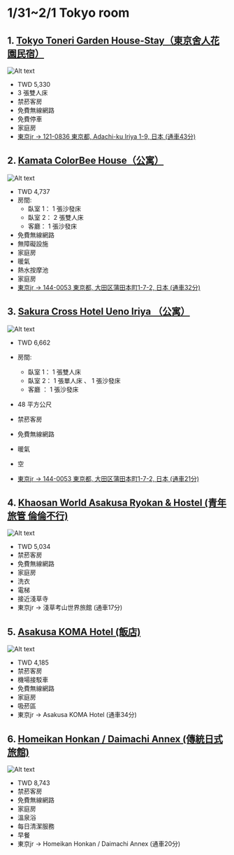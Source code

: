 1/31~2/1 Tokyo room 
=====




## 1. [Tokyo Toneri Garden House-Stay（東京舍人花園民宿）](https://www.booking.com/hotel/jp/dong-jing-she-ren-gong-yuan-min-su.zh-tw.html?aid=397594;label=gog235jc-1DCAEoggI46AdIMFgDaOcBiAEBmAEwuAEGyAEM2AED6AEB-AECiAIBqAIDuAKmkInrBcACAQ;sid=d61c50362ba1c3c8d550ac64c12f6514;all_sr_blocks=243739605_194901873_6_0_0;checkin=2020-01-31;checkout=2020-02-01;dest_id=-246227;dest_type=city;dist=0;group_adults=6;group_children=0;hapos=1;highlighted_blocks=243739605_194901873_6_0_0;hpos=1;map=1;no_rooms=3;req_adults=6;req_children=0;room1=A%2CA;room2=A%2CA;room3=A%2CA;sb_price_type=total;sr_order=popularity;srepoch=1566725042;srpvid=3de2421829e501c7;type=total;ucfs=1&#map_closed)

![Alt text](https://r-ak.bstatic.com/images/hotel/max1024x768/186/186755088.jpg)
- TWD 5,330
- 3 張雙人床
- 禁菸客房 
- 免費無線網路 
- 免費停車 
- 家庭房
- [東京jr -> 121-0836 東京都, Adachi-ku Iriya 1-9, 日本   (通車43分)](https://www.google.com.tw/maps/dir/%E6%97%A5%E6%9C%AC%E6%9D%B1%E4%BA%AC%E9%83%BD%E5%8D%83%E4%BB%A3%E7%94%B0%E5%8D%80%E4%B8%B8%E4%B9%8B%E5%85%A7+1+Chome%E2%88%929,+JR%E6%9D%B1%E4%BA%AC%E9%A7%85/1-ch%C5%8Dme-9+Iriya,+Adachi+City,+T%C5%8Dky%C5%8D-to+121-0836%E6%97%A5%E6%9C%AC/@35.803521,139.7729561,16.33z/data=!4m14!4m13!1m5!1m1!1s0x60188bfbd89f700b:0x277c49ba34ed38!2m2!1d139.7671248!2d35.6812362!1m5!1m1!1s0x601893d6832de4ed:0x69088c2e4a350054!2m2!1d139.7698405!2d35.8023378!3e3?hl=zh-TW)




## 2. [Kamata ColorBee House（公寓）](https://www.booking.com/hotel/jp/kamada-colorbee-house.zh-tw.html?aid=397594;label=gog235jc-1DCAEoggI46AdIMFgDaOcBiAEBmAEwuAEGyAEM2AED6AEB-AECiAIBqAIDuAKmkInrBcACAQ;sid=d61c50362ba1c3c8d550ac64c12f6514;all_sr_blocks=387103601_194868508_6_0_0;bhgwe_cep=1;checkin=2020-01-31;checkout=2020-02-01;dest_id=-246227;dest_type=city;dist=0;group_adults=6;group_children=0;hapos=17;highlighted_blocks=387103601_194868508_6_0_0;hpos=17;nflt=pri%3D1%3Bfc%3D2%3B;no_rooms=1;req_adults=6;req_children=0;room1=A%2CA%2CA%2CA%2CA%2CA;sb_price_type=total;sr_order=popularity;srepoch=1566725537;srpvid=762143103c3a002c;type=total;ucfs=1&#hotelTmpl)

![Alt text](https://r-ak.bstatic.com/images/hotel/max1024x768/155/155400434.jpg)
- TWD 4,737
- 房間: 
  - 臥室 1：  1 張沙發床 
  - 臥室 2：  2 張雙人床  
  - 客廳：  1 張沙發床 
- 免費無線網路 
- 無障礙設施 
- 家庭房 
- 暖氣 
- 熱水按摩池
- 家庭房
- [東京jr -> 144-0053 東京都, 大田区蒲田本町1-7-2, 日本  (通車32分)](https://www.google.com.tw/maps/dir/%E6%97%A5%E6%9C%AC%E6%9D%B1%E4%BA%AC%E9%83%BD%E5%8D%83%E4%BB%A3%E7%94%B0%E5%8D%80%E4%B8%B8%E4%B9%8B%E5%85%A7+1+Chome%E2%88%929,+JR%E6%9D%B1%E4%BA%AC%E9%A7%85/1-ch%C5%8Dme-7-2+Kamatahonch%C5%8D,+Ota+City,+T%C5%8Dky%C5%8D-to+144-0053%E6%97%A5%E6%9C%AC/@35.6189149,139.6714395,12z/data=!3m1!4b1!4m14!4m13!1m5!1m1!1s0x60188bfbd89f700b:0x277c49ba34ed38!2m2!1d139.7671248!2d35.6812362!1m5!1m1!1s0x60186058ad7051b7:0xffa72f692dc855e6!2m2!1d139.7167982!2d35.5565105!3e3?hl=zh-TW)



## 3. [Sakura Cross Hotel Ueno Iriya （公寓）](https://www.booking.com/hotel/jp/sakurakurosuhoteruru-gu.zh-tw.html?aid=397594;label=gog235jc-1DCAEoggI46AdIMFgDaOcBiAEBmAEwuAEGyAEM2AED6AEB-AECiAIBqAIDuAKmkInrBcACAQ;sid=d61c50362ba1c3c8d550ac64c12f6514;all_sr_blocks=281280003_107683235_6_0_0;bhgwe_cep=1;checkin=2020-01-31;checkout=2020-02-01;dest_id=-246227;dest_type=city;dist=0;group_adults=6;group_children=0;hapos=2;highlighted_blocks=281280003_107683235_6_0_0;hpos=2;nflt=fc%3D2%3Bpri%3D2%3B;no_rooms=1;req_adults=6;req_children=0;room1=A%2CA%2CA%2CA%2CA%2CA;sb_price_type=total;sr_order=popularity;srepoch=1566726703;srpvid=63654557df3f00b4;type=total;ucfs=1&#hotelTmpl)

![Alt text](https://q-ak.bstatic.com/images/hotel/max1024x768/120/120657936.jpg)
- TWD 6,662
- 房間: 
  - 臥室 1：  1 張雙人床 
  - 臥室 2：  1 張單人床  、  1 張沙發床 
  - 客廳  ：  1 張沙發床 
- 48 平方公尺 
- 禁菸客房 
- 免費無線網路
- 暖氣 
- 空

- [東京jr -> 144-0053 東京都, 大田区蒲田本町1-7-2, 日本  (通車21分)](https://www.google.com.tw/maps/dir/%E6%97%A5%E6%9C%AC%E6%9D%B1%E4%BA%AC%E9%83%BD%E5%8D%83%E4%BB%A3%E7%94%B0%E5%8D%80%E4%B8%B8%E4%B9%8B%E5%85%A7+1+Chome%E2%88%929,+JR%E6%9D%B1%E4%BA%AC%E9%A7%85/3-ch%C5%8Dme-18-18+Negishi,+Taito+City,+T%C5%8Dky%C5%8D-to+110-0003%E6%97%A5%E6%9C%AC/@35.7029826,139.7574932,14z/data=!3m1!4b1!4m14!4m13!1m5!1m1!1s0x60188bfbd89f700b:0x277c49ba34ed38!2m2!1d139.7671248!2d35.6812362!1m5!1m1!1s0x60188e8f5d88468d:0x396bf779941447ee!2m2!1d139.7835871!2d35.7240185!3e3?hl=zh-TW)










## 4. [Khaosan World Asakusa Ryokan & Hostel (青年旅管 倫倫不行)](https://www.booking.com/hotel/jp/khaosan-world-asakusa-hostel.zh-tw.html?aid=397594;label=gog235jc-1DCAEoggI46AdIMFgDaOcBiAEBmAEwuAEGyAEM2AED6AEB-AECiAIBqAIDuAKPne_qBcACAQ;sid=01cba081618455c72a5e3b39bd079ccc;all_sr_blocks=64928318_131482473_6_0_0;checkin=2020-01-31;checkout=2020-02-01;dest_id=-246227;dest_type=city;dist=0;group_adults=6;group_children=0;hapos=81;highlighted_blocks=64928318_131482473_6_0_0;hpos=21;nflt=pri%3D1%3B;no_rooms=1;req_adults=6;req_children=0;room1=A%2CA%2CA%2CA%2CA%2CA;sb_price_type=total;sr_order=price;srepoch=1566298142;srpvid=016a4c0d740502b4;type=total;ucfs=1&#hotelTmpl)
![Alt text](https://r-ak.bstatic.com/images/hotel/max1024x768/232/23228412.jpg)
- TWD 5,034
- 禁菸客房
- 免費無線網路
- 家庭房
- 洗衣
- 電梯
- 接近淺草寺
- 東京jr -> 淺草考山世界旅館  (通車17分)


  
## 5. [Asakusa KOMA Hotel (飯店)](https://www.booking.com/hotel/jp/asakusa-koma.zh-tw.html?aid=397594;label=gog235jc-1DCAEoggI46AdIMFgDaOcBiAEBmAEwuAEGyAEM2AED6AEB-AECiAIBqAIDuAKPne_qBcACAQ;sid=01cba081618455c72a5e3b39bd079ccc;all_sr_blocks=499392905_171911767_0_0_0;checkin=2020-01-31;checkout=2020-02-01;dest_id=-246227;dest_type=city;dist=0;group_adults=6;group_children=0;hapos=24;highlighted_blocks=499392905_171911767_0_0_0;hpos=24;nflt=pri%3D1%3B;no_rooms=1;req_adults=6;req_children=0;room1=A%2CA%2CA%2CA%2CA%2CA;sb_price_type=total;sr_order=price;srepoch=1566298944;srpvid=7a764d9f6212012b;type=total;ucfs=1)
![Alt text](https://r-ak.bstatic.com/images/hotel/max1024x768/198/198361016.jpg)
- TWD 4,185
- 禁菸客房 
- 機場接駁車  
- 免費無線網路  
- 家庭房  
- 吸菸區
- 東京jr -> Asakusa KOMA Hotel  (通車34分)


## 6. [Homeikan Honkan / Daimachi Annex (傳統日式旅館)](https://www.booking.com/hotel/jp/homeikan-honkan-47-daimachi.zh-tw.html?aid=397594;label=gog235jc-1DCAEoggI46AdIMFgDaOcBiAEBmAEwuAEGyAEM2AED6AEB-AECiAIBqAIDuAKPne_qBcACAQ;sid=01cba081618455c72a5e3b39bd079ccc;all_sr_blocks=480725903_171745761_3_2_0%2C480725903_171745761_3_2_0;checkin=2020-01-31;checkout=2020-02-01;dest_id=-246227;dest_type=city;dist=0;group_adults=6;group_children=0;hapos=6;highlighted_blocks=480725903_171745761_3_2_0%2C480725903_171745761_3_2_0;hpos=6;nflt=concise_unit_type%3D3%3Bpri%3D2%3B;no_rooms=1;req_adults=6;req_children=0;room1=A%2CA%2CA%2CA%2CA%2CA;sb_price_type=total;sr_order=price;srepoch=1566299749;srpvid=34dd4f3247f8028e;type=total;ucfs=1&#hotelTmpl)
![Alt text](https://q-ak.bstatic.com/images/hotel/max1024x768/197/197317480.jpg)
- TWD 8,743
- 禁菸客房 
- 免費無線網路 
- 家庭房 
- 溫泉浴 
- 每日清潔服務 
- 早餐
- 東京jr -> Homeikan Honkan / Daimachi Annex  (通車20分)
